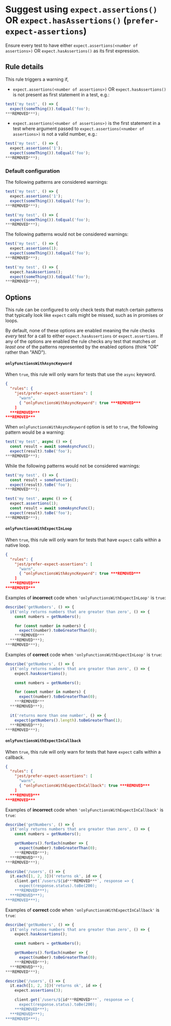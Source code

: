 # Suggest using `expect.assertions()` OR `expect.hasAssertions()` (`prefer-expect-assertions`)

Ensure every test to have either `expect.assertions(<number of assertions>)` OR
`expect.hasAssertions()` as its first expression.

## Rule details

This rule triggers a warning if,

- `expect.assertions(<number of assertions>)` OR `expect.hasAssertions()` is not
  present as first statement in a test, e.g.:

```js
test('my test', () => {
  expect(someThing()).toEqual('foo');
***REMOVED***);
```

- `expect.assertions(<number of assertions>)` is the first statement in a test
  where argument passed to `expect.assertions(<number of assertions>)` is not a
  valid number, e.g.:

```js
test('my test', () => {
  expect.assertions('1');
  expect(someThing()).toEqual('foo');
***REMOVED***);
```

### Default configuration

The following patterns are considered warnings:

```js
test('my test', () => {
  expect.assertions('1');
  expect(someThing()).toEqual('foo');
***REMOVED***);

test('my test', () => {
  expect(someThing()).toEqual('foo');
***REMOVED***);
```

The following patterns would not be considered warnings:

```js
test('my test', () => {
  expect.assertions(1);
  expect(someThing()).toEqual('foo');
***REMOVED***);

test('my test', () => {
  expect.hasAssertions();
  expect(someThing()).toEqual('foo');
***REMOVED***);
```

## Options

This rule can be configured to only check tests that match certain patterns that
typically look like `expect` calls might be missed, such as in promises or
loops.

By default, none of these options are enabled meaning the rule checks _every_
test for a call to either `expect.hasAssertions` or `expect.assertions`. If any
of the options are enabled the rule checks any test that matches _at least one_
of the patterns represented by the enabled options (think "OR" rather than
"AND").

#### `onlyFunctionsWithAsyncKeyword`

When `true`, this rule will only warn for tests that use the `async` keyword.

```json
{
  "rules": {
    "jest/prefer-expect-assertions": [
      "warn",
      { "onlyFunctionsWithAsyncKeyword": true ***REMOVED***
    ]
  ***REMOVED***
***REMOVED***
```

When `onlyFunctionsWithAsyncKeyword` option is set to `true`, the following
pattern would be a warning:

```js
test('my test', async () => {
  const result = await someAsyncFunc();
  expect(result).toBe('foo');
***REMOVED***);
```

While the following patterns would not be considered warnings:

```js
test('my test', () => {
  const result = someFunction();
  expect(result).toBe('foo');
***REMOVED***);

test('my test', async () => {
  expect.assertions(1);
  const result = await someAsyncFunc();
  expect(result).toBe('foo');
***REMOVED***);
```

#### `onlyFunctionsWithExpectInLoop`

When `true`, this rule will only warn for tests that have `expect` calls within
a native loop.

```json
{
  "rules": {
    "jest/prefer-expect-assertions": [
      "warn",
      { "onlyFunctionsWithAsyncKeyword": true ***REMOVED***
    ]
  ***REMOVED***
***REMOVED***
```

Examples of **incorrect** code when `'onlyFunctionsWithExpectInLoop'` is `true`:

```js
describe('getNumbers', () => {
  it('only returns numbers that are greater than zero', () => {
    const numbers = getNumbers();

    for (const number in numbers) {
      expect(number).toBeGreaterThan(0);
    ***REMOVED***
  ***REMOVED***);
***REMOVED***);
```

Examples of **correct** code when `'onlyFunctionsWithExpectInLoop'` is `true`:

```js
describe('getNumbers', () => {
  it('only returns numbers that are greater than zero', () => {
    expect.hasAssertions();

    const numbers = getNumbers();

    for (const number in numbers) {
      expect(number).toBeGreaterThan(0);
    ***REMOVED***
  ***REMOVED***);

  it('returns more than one number', () => {
    expect(getNumbers().length).toBeGreaterThan(1);
  ***REMOVED***);
***REMOVED***);
```

#### `onlyFunctionsWithExpectInCallback`

When `true`, this rule will only warn for tests that have `expect` calls within
a callback.

```json
{
  "rules": {
    "jest/prefer-expect-assertions": [
      "warn",
      { "onlyFunctionsWithExpectInCallback": true ***REMOVED***
    ]
  ***REMOVED***
***REMOVED***
```

Examples of **incorrect** code when `'onlyFunctionsWithExpectInCallback'` is
`true`:

```js
describe('getNumbers', () => {
  it('only returns numbers that are greater than zero', () => {
    const numbers = getNumbers();

    getNumbers().forEach(number => {
      expect(number).toBeGreaterThan(0);
    ***REMOVED***);
  ***REMOVED***);
***REMOVED***);

describe('/users', () => {
  it.each([1, 2, 3])('returns ok', id => {
    client.get(`/users/${id***REMOVED***`, response => {
      expect(response.status).toBe(200);
    ***REMOVED***);
  ***REMOVED***);
***REMOVED***);
```

Examples of **correct** code when `'onlyFunctionsWithExpectInCallback'` is
`true`:

```js
describe('getNumbers', () => {
  it('only returns numbers that are greater than zero', () => {
    expect.hasAssertions();

    const numbers = getNumbers();

    getNumbers().forEach(number => {
      expect(number).toBeGreaterThan(0);
    ***REMOVED***);
  ***REMOVED***);
***REMOVED***);

describe('/users', () => {
  it.each([1, 2, 3])('returns ok', id => {
    expect.assertions(3);

    client.get(`/users/${id***REMOVED***`, response => {
      expect(response.status).toBe(200);
    ***REMOVED***);
  ***REMOVED***);
***REMOVED***);
```

